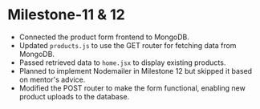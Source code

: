  # Milestone-11 & 12
- Connected the product form frontend to MongoDB.  
- Updated `products.js` to use the GET router for fetching data from MongoDB.  
- Passed retrieved data to `home.jsx` to display existing products.  
- Planned to implement Nodemailer in Milestone 12 but skipped it based on mentor's advice.  
- Modified the POST router to make the form functional, enabling new product uploads to the database.
